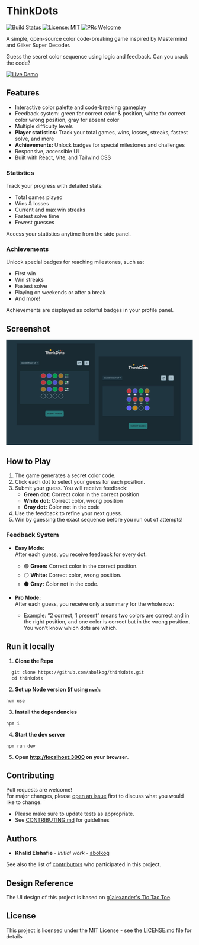 # ThinkDots

[![Build Status](https://github.com/abolkog/thinkdots/actions/workflows/release.yml/badge.svg)](https://github.com/abolkog/thinkdots/actions)
[![License: MIT](https://img.shields.io/badge/License-MIT-yellow.svg)](LICENSE.md)
[![PRs Welcome](https://img.shields.io/badge/PRs-welcome-brightgreen.svg?style=flat-square)](https://github.com/abolkog/thinkdots/pulls)

A simple, open-source color code-breaking game inspired by Mastermind and Giiker Super Decoder.

Guess the secret color sequence using logic and feedback. Can you crack the code?

[![Live Demo](https://img.shields.io/badge/Live%20Demo-Click%20Here-brightgreen?style=for-the-badge)](https://abolkog.github.io/thinkdots/)

## Features

- Interactive color palette and code-breaking gameplay
- Feedback system: green for correct color & position, white for correct color wrong position, gray for absent color
- Multiple difficulty levels
- **Player statistics:** Track your total games, wins, losses, streaks, fastest solve, and more
- **Achievements:** Unlock badges for special milestones and challenges
- Responsive, accessible UI
- Built with React, Vite, and Tailwind CSS

### Statistics

Track your progress with detailed stats:

- Total games played
- Wins & losses
- Current and max win streaks
- Fastest solve time
- Fewest guesses

Access your statistics anytime from the side panel.

### Achievements

Unlock special badges for reaching milestones, such as:

- First win
- Win streaks
- Fastest solve
- Playing on weekends or after a break
- And more!

Achievements are displayed as colorful badges in your profile panel.

## Screenshot

![think dots](./public/think_dots.jpg)

## How to Play

1. The game generates a secret color code.
2. Click each dot to select your guess for each position.
3. Submit your guess. You will receive feedback:
   - **Green dot:** Correct color in the correct position
   - **White dot:** Correct color, wrong position
   - **Gray dot:** Color not in the code
4. Use the feedback to refine your next guess.
5. Win by guessing the exact sequence before you run out of attempts!

### Feedback System

- **Easy Mode:**  
  After each guess, you receive feedback for every dot:

  - 🟢 **Green:** Correct color in the correct position.
  - ⚪ **White:** Correct color, wrong position.
  - ⚫ **Gray:** Color not in the code.

- **Pro Mode:**  
  After each guess, you receive only a summary for the whole row:
  - Example: “2 correct, 1 present” means two colors are correct and in the right position, and one color is correct but in the wrong position. You won’t know which dots are which.

## Run it locally

1. **Clone the Repo**

```shell
  git clone https://github.com/abolkog/thinkdots.git
  cd thinkdots
```

2. **Set up Node version (if using `nvm`):**

```shell
nvm use
```

3. **Install the dependencies**

```shell
npm i
```

4. **Start the dev server**

```shell
npm run dev
```

5. **Open [http://localhost:3000](http://localhost:3000) on your browser**.

## Contributing

Pull requests are welcome!  
For major changes, please [open an issue](https://github.com/abolkog/thinkdots/issues) first to discuss what you would like to change.

- Please make sure to update tests as appropriate.
- See [CONTRIBUTING.md](CONTRIBUTING.md) for guidelines

## Authors

- **Khalid Elshafie** - _Initial work_ - [abolkog](https://github.com/abolkog)

See also the list of [contributors](https://github.com/abolkog/thinkdots/contributors) who participated in this project.

## Design Reference

The UI design of this project is based on [g1alexander's Tic Tac Toe](https://github.com/g1alexander/tic-tac-toe).

## License

This project is licensed under the MIT License - see the [LICENSE.md](LICENSE.md) file for details
